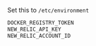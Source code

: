 Set this to `/etc/environment`

```sh
DOCKER_REGISTRY_TOKEN
NEW_RELIC_API_KEY
NEW_RELIC_ACCOUNT_ID
```
